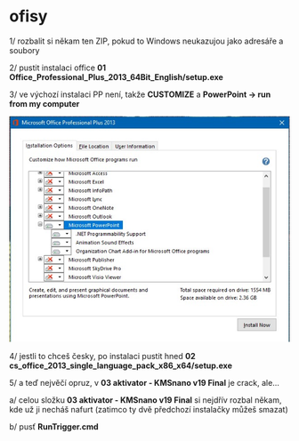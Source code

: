 # ofisy

1/ rozbalit si někam ten ZIP, pokud to Windows neukazujou jako adresáře a soubory

2/ pustit instalaci office **01 Office_Professional_Plus_2013_64Bit_English/setup.exe**

3/ ve výchozí instalaci PP není, takže **CUSTOMIZE** a **PowerPoint -> run from my computer**

![CUSTOMIZE](https://raw.githubusercontent.com/janrenn/ofisy/master/001.jpg)

4/ jestli to chceš česky, po instalaci pustit hned **02 cs_office_2013_single_language_pack_x86_x64/setup.exe**

5/ a teď nejvěčí opruz, v **03 aktivator - KMSnano v19 Final** je crack, ale... 

a/ celou složku **03 aktivator - KMSnano v19 Final** si nejdřív rozbal někam, kde už ji necháš nafurt (zatimco ty dvě předchozí instalačky můžeš smazat)

b/ pusť **RunTrigger.cmd**













